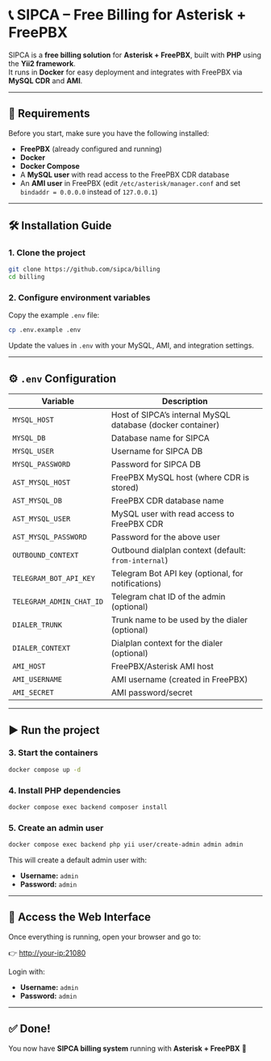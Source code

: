 # 📞 SIPCA – Free Billing for Asterisk + FreePBX

SIPCA is a **free billing solution** for **Asterisk + FreePBX**, built with **PHP** using the **Yii2 framework**.  
It runs in **Docker** for easy deployment and integrates with FreePBX via **MySQL CDR** and **AMI**.

---

## 🚀 Requirements

Before you start, make sure you have the following installed:

- **FreePBX** (already configured and running)  
- **Docker**  
- **Docker Compose**  
- A **MySQL user** with read access to the FreePBX CDR database  
- An **AMI user** in FreePBX (edit `/etc/asterisk/manager.conf` and set `bindaddr = 0.0.0.0` instead of `127.0.0.1`)

---

## 🛠 Installation Guide

### 1. Clone the project
```bash
git clone https://github.com/sipca/billing
cd billing
````

### 2. Configure environment variables

Copy the example `.env` file:

```bash
cp .env.example .env
```

Update the values in `.env` with your MySQL, AMI, and integration settings.

---

## ⚙️ `.env` Configuration

| Variable                 | Description                                           |
| ------------------------ |-------------------------------------------------------|
| `MYSQL_HOST`             | Host of SIPCA’s internal MySQL database (docker container) |
| `MYSQL_DB`               | Database name for SIPCA                               |
| `MYSQL_USER`             | Username for SIPCA DB                                 |
| `MYSQL_PASSWORD`         | Password for SIPCA DB                                 |
| `AST_MYSQL_HOST`         | FreePBX MySQL host (where CDR is stored)              |
| `AST_MYSQL_DB`           | FreePBX CDR database name                             |
| `AST_MYSQL_USER`         | MySQL user with read access to FreePBX CDR            |
| `AST_MYSQL_PASSWORD`     | Password for the above user                           |
| `OUTBOUND_CONTEXT`       | Outbound dialplan context (default: `from-internal`)  |
| `TELEGRAM_BOT_API_KEY`   | Telegram Bot API key (optional, for notifications)    |
| `TELEGRAM_ADMIN_CHAT_ID` | Telegram chat ID of the admin (optional)              |
| `DIALER_TRUNK`           | Trunk name to be used by the dialer (optional)        |
| `DIALER_CONTEXT`         | Dialplan context for the dialer (optional)            |
| `AMI_HOST`               | FreePBX/Asterisk AMI host                             |
| `AMI_USERNAME`           | AMI username (created in FreePBX)                     |
| `AMI_SECRET`             | AMI password/secret                                   |

---

## ▶️ Run the project

### 3. Start the containers

```bash
docker compose up -d
```

### 4. Install PHP dependencies

```bash
docker compose exec backend composer install
```

### 5. Create an admin user

```bash
docker compose exec backend php yii user/create-admin admin admin
```

This will create a default admin user with:

* **Username:** `admin`
* **Password:** `admin`

---

## 🔑 Access the Web Interface

Once everything is running, open your browser and go to:

👉 [http://your-ip:21080](http://your-ip:21080)

Login with:

* **Username:** `admin`
* **Password:** `admin`

---

## ✅ Done!

You now have **SIPCA billing system** running with **Asterisk + FreePBX** 🎉
